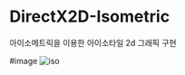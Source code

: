 # DirectX2D-Isometric
아이소메트릭을 이용한 아이소타일 2d 그래픽 구현

#image
![iso](https://user-images.githubusercontent.com/43138813/187362164-ac5b871a-7845-45f1-b77c-cbd94cb976bf.png)
